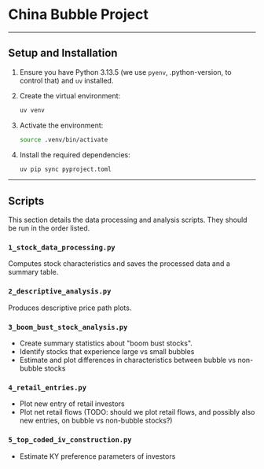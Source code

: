 # China Bubble Project

---

## Setup and Installation

1.  Ensure you have Python 3.13.5 (we use `pyenv`, .python-version, to control that) and `uv` installed.

2.  Create the virtual environment:
    ```bash
    uv venv
    ```
3.  Activate the environment:
    ```bash
    source .venv/bin/activate
    ```
4.  Install the required dependencies:
    ```bash
    uv pip sync pyproject.toml
    ```
---

## Scripts

This section details the data processing and analysis scripts. They should be run in the order listed.

### `1_stock_data_processing.py`

Computes stock characteristics and saves the processed data and a summary table.


### `2_descriptive_analysis.py`

Produces descriptive price path plots. 


### `3_boom_bust_stock_analysis.py`

- Create summary statistics about "boom bust stocks". 
- Identify stocks that experience large vs small bubbles
- Estimate and plot differences in characteristics between bubble vs non-bubble stocks

### `4_retail_entries.py`

- Plot new entry of retail investors
- Plot net retail flows (TODO: should we plot retail flows, and possibly also new entries, on bubble vs non-bubble stocks?)

### `5_top_coded_iv_construction.py`

- Estimate KY preference parameters of investors

### 





